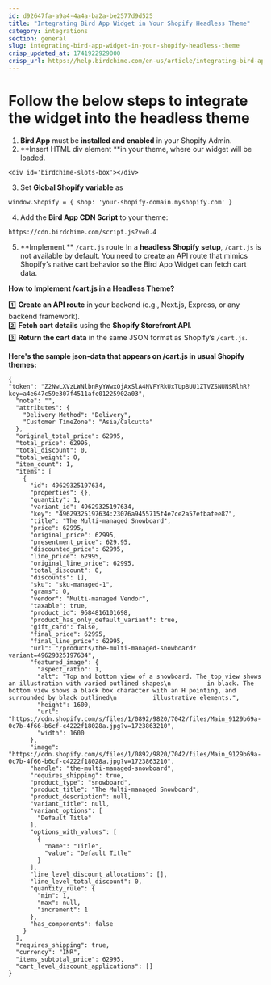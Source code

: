 ```yaml
---
id: d92647fa-a9a4-4a4a-ba2a-be2577d9d525
title: "Integrating Bird App Widget in Your Shopify Headless Theme"
category: integrations
section: general
slug: integrating-bird-app-widget-in-your-shopify-headless-theme
crisp_updated_at: 1741922929000
crisp_url: https://help.birdchime.com/en-us/article/integrating-bird-app-widget-in-your-shopify-headless-theme-2vb8hr/
---
```


# Follow the below steps to integrate the widget into the headless theme 

1. **Bird App** must be **installed and enabled** in your Shopify Admin.
2. **Insert HTML div element **in your theme, where our widget will be loaded.
 
```
<div id='birdchime-slots-box'></div>
```
 
3. Set **Global Shopify variable** as
 
```
window.Shopify = { shop: 'your-shopify-domain.myshopify.com' }
```

4. Add the **Bird App CDN Script** to your theme:
 
```
https://cdn.birdchime.com/script.js?v=0.4
```

5. **Implement ** `/cart.js` route
In a **headless Shopify setup**, `/cart.js` is not available by default. You need to create an API route that mimics Shopify’s native cart behavior so the Bird App Widget can fetch cart data.

**How to Implement /cart.js in a Headless Theme?**

1️⃣ **Create an API route** in your backend (e.g., Next.js, Express, or any backend framework).  
2️⃣ **Fetch cart details** using the **Shopify Storefront API**.  
3️⃣ **Return the cart data** in the same JSON format as Shopify’s `/cart.js`.

**Here's the sample json-data that appears on /cart.js in usual Shopify themes:**

```
{  
"token": "Z2NwLXVzLWNlbnRyYWwxOjAxSlA4NVFYRkUxTUpBUU1ZTVZSNUNSRlhR?key=a4e647c59e307f4511afc01225902a03",
  "note": "",
  "attributes": {
    "Delivery Method": "Delivery",
    "Customer TimeZone": "Asia/Calcutta"
  },
  "original_total_price": 62995,
  "total_price": 62995,
  "total_discount": 0,
  "total_weight": 0,
  "item_count": 1,
  "items": [
    {
      "id": 49629325197634,
      "properties": {},
      "quantity": 1,
      "variant_id": 49629325197634,
      "key": "49629325197634:23076a9455715f4e7ce2a57efbafee87",
      "title": "The Multi-managed Snowboard",
      "price": 62995,
      "original_price": 62995,
      "presentment_price": 629.95,
      "discounted_price": 62995,
      "line_price": 62995,
      "original_line_price": 62995,
      "total_discount": 0,
      "discounts": [],
      "sku": "sku-managed-1",
      "grams": 0,
      "vendor": "Multi-managed Vendor",
      "taxable": true,
      "product_id": 9684816101698,
      "product_has_only_default_variant": true,
      "gift_card": false,
      "final_price": 62995,
      "final_line_price": 62995,
      "url": "/products/the-multi-managed-snowboard?variant=49629325197634",
      "featured_image": {
        "aspect_ratio": 1,
        "alt": "Top and bottom view of a snowboard. The top view shows an illustration with varied outlined shapes\n          in black. The bottom view shows a black box character with an H pointing, and surrounded by black outlined\n          illustrative elements.",
        "height": 1600,
        "url": "https://cdn.shopify.com/s/files/1/0892/9820/7042/files/Main_9129b69a-0c7b-4f66-b6cf-c4222f18028a.jpg?v=1723863210",
        "width": 1600
      },
      "image": "https://cdn.shopify.com/s/files/1/0892/9820/7042/files/Main_9129b69a-0c7b-4f66-b6cf-c4222f18028a.jpg?v=1723863210",
      "handle": "the-multi-managed-snowboard",
      "requires_shipping": true,
      "product_type": "snowboard",
      "product_title": "The Multi-managed Snowboard",
      "product_description": null,
      "variant_title": null,
      "variant_options": [
        "Default Title"
      ],
      "options_with_values": [
        {
          "name": "Title",
          "value": "Default Title"
        }
      ],
      "line_level_discount_allocations": [],
      "line_level_total_discount": 0,
      "quantity_rule": {
        "min": 1,
        "max": null,
        "increment": 1
      },
      "has_components": false
    }
  ],
  "requires_shipping": true,
  "currency": "INR",
  "items_subtotal_price": 62995,
  "cart_level_discount_applications": []
}
```
